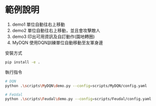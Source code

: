 # 範例說明

1. demo1 單位自動往右上移動
2. demo2 單位自動往右上移動，並且會攻擊敵人
3. demo3 印出可用資訊及自訂動作(園地轉圈)
4. MyDQN 使用DQN訓練單位自動移動至友軍身邊

安裝方式
```bash
pip install -e .
```

執行指令
```bash
# DQN
python .\scripts\MyDQN\demo.py --config=scripts/MyDQN/config.yaml

# FeUdal
python .\scripts\Feudal\demo.py --config=scripts/Feudal/config.yaml
```


